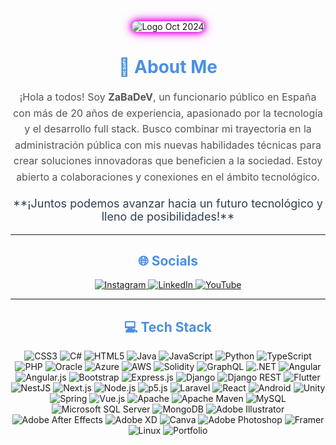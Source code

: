 <div align="center">
    <img src="https://github.com/BalaZaStudio/My-LogoS-Images/blob/main/LogoOct2024.gif?raw=true" alt="Logo Oct 2024" style="border-radius: 20px; box-shadow: 0 4px 30px rgba(0, 0, 0, 0.1); animation: glow 1.5s infinite alternate;">
</div>

<style>
@keyframes glow {
    0% { box-shadow: 0 0 5px #ff00ff, 0 0 10px #ff00ff, 0 0 15px #ff00ff; }
    100% { box-shadow: 0 0 20px #00ff00, 0 0 30px #00ff00, 0 0 40px #00ff00; }
}
</style>

<h1 align="center" style="color: #4a90e2;">💫 About Me</h1>
<p align="center" style="max-width: 600px; font-size: 16px; line-height: 1.6; color: #555;">
¡Hola a todos! Soy <strong>ZaBaDeV</strong>, un funcionario público en España con más de 20 años de experiencia, apasionado por la tecnología y el desarrollo full stack. Busco combinar mi trayectoria en la administración pública con mis nuevas habilidades técnicas para crear soluciones innovadoras que beneficien a la sociedad. Estoy abierto a colaboraciones y conexiones en el ámbito tecnológico.
</p>
<p align="center" style="font-size: 18px; color: #2c3e50;">**¡Juntos podemos avanzar hacia un futuro tecnológico y lleno de posibilidades!**</p>

---

<h2 align="center" style="color: #4a90e2;">🌐 Socials</h2>
<div align="center">
    <a href="https://instagram.com/ZaBaDeV">
        <img src="https://img.shields.io/badge/Instagram-%23E4405F.svg?logo=Instagram&logoColor=white" alt="Instagram"/>
    </a>
    <a href="https://www.linkedin.com/in/juan-jose-zabala-rios-237a65116/">
        <img src="https://img.shields.io/badge/LinkedIn-%230077B5.svg?logo=linkedin&logoColor=white" alt="LinkedIn"/>
    </a>
    <a href="https://www.youtube.com/@ZaBaDev-pn2yq/featured">
        <img src="https://img.shields.io/badge/YouTube-%23FF0000.svg?logo=YouTube&logoColor=white" alt="YouTube"/>
    </a>
</div>

---

<h2 align="center" style="color: #4a90e2;">💻 Tech Stack</h2>
<div align="center">
    <img src="https://img.shields.io/badge/css3-%231572B6.svg?style=flat&logo=css3&logoColor=white" alt="CSS3" />
    <img src="https://img.shields.io/badge/c%23-%23239120.svg?style=flat&logo=c-sharp&logoColor=white" alt="C#" />
    <img src="https://img.shields.io/badge/html5-%23E34F26.svg?style=flat&logo=html5&logoColor=white" alt="HTML5" />
    <img src="https://img.shields.io/badge/java-%23ED8B00.svg?style=flat&logo=java&logoColor=white" alt="Java" />
    <img src="https://img.shields.io/badge/javascript-%23323330.svg?style=flat&logo=javascript&logoColor=%23F7DF1E" alt="JavaScript" />
    <img src="https://img.shields.io/badge/python-3670A0.svg?style=flat&logo=python&logoColor=ffdd54" alt="Python" />
    <img src="https://img.shields.io/badge/typescript-%23007ACC.svg?style=flat&logo=typescript&logoColor=white" alt="TypeScript" />
    <img src="https://img.shields.io/badge/php-%23777BB4.svg?style=flat&logo=php&logoColor=white" alt="PHP" />
    <img src="https://img.shields.io/badge/Oracle-F80000.svg?style=flat&logo=oracle&logoColor=white" alt="Oracle" />
    <img src="https://img.shields.io/badge/azure-%230072C6.svg?style=flat&logo=azure-devops&logoColor=white" alt="Azure" />
    <img src="https://img.shields.io/badge/AWS-%23FF9900.svg?style=flat&logo=amazon-aws&logoColor=white" alt="AWS" />
    <img src="https://img.shields.io/badge/Solidity-%23363636.svg?style=flat&logo=solidity&logoColor=white" alt="Solidity" />
    <img src="https://img.shields.io/badge/-GraphQL-E10098.svg?style=flat&logo=graphql&logoColor=white" alt="GraphQL" />
    <img src="https://img.shields.io/badge/.NET-5C2D91.svg?style=flat&logo=.net&logoColor=white" alt=".NET" />
    <img src="https://img.shields.io/badge/angular-%23DD0031.svg?style=flat&logo=angular&logoColor=white" alt="Angular" />
    <img src="https://img.shields.io/badge/angular.js-%23E23237.svg?style=flat&logo=angularjs&logoColor=white" alt="Angular.js" />
    <img src="https://img.shields.io/badge/bootstrap-%23563D7C.svg?style=flat&logo=bootstrap&logoColor=white" alt="Bootstrap" />
    <img src="https://img.shields.io/badge/express.js-%23404d59.svg?style=flat&logo=express&logoColor=%2361DAFB" alt="Express.js" />
    <img src="https://img.shields.io/badge/django-%23092E20.svg?style=flat&logo=django&logoColor=white" alt="Django" />
    <img src="https://img.shields.io/badge/DJANGO-REST-ff1709.svg?style=flat&logo=django&logoColor=white" alt="Django REST" />
    <img src="https://img.shields.io/badge/Flutter-%2302569B.svg?style=flat&logo=Flutter&logoColor=white" alt="Flutter" />
    <img src="https://img.shields.io/badge/nestjs-%23E0234E.svg?style=flat&logo=nestjs&logoColor=white" alt="NestJS" />
    <img src="https://img.shields.io/badge/Next-black?style=flat&logo=next.js&logoColor=white" alt="Next.js" />
    <img src="https://img.shields.io/badge/node.js-6DA55F.svg?style=flat&logo=node.js&logoColor=white" alt="Node.js" />
    <img src="https://img.shields.io/badge/p5.js-ED225D.svg?style=flat&logo=p5.js&logoColor=FFFFFF" alt="p5.js" />
    <img src="https://img.shields.io/badge/laravel-%23FF2D20.svg?style=flat&logo=laravel&logoColor=white" alt="Laravel" />
    <img src="https://img.shields.io/badge/react-%2320232a.svg?style=flat&logo=react&logoColor=%2361DAFB" alt="React" />
    <img src="https://img.shields.io/badge/android-%2320232a.svg?style=flat&logo=android&logoColor=%a4c639" alt="Android" />
    <img src="https://img.shields.io/badge/Unity-%2320232a.svg?style=flat&logo=unity&logoColor=white" alt="Unity" />
    <img src="https://img.shields.io/badge/spring-%236DB33F.svg?style=flat&logo=spring&logoColor=white" alt="Spring" />
    <img src="https://img.shields.io/badge/vuejs-%2335495e.svg?style=flat&logo=vuedotjs&logoColor=%234FC08D" alt="Vue.js" />
    <img src="https://img.shields.io/badge/apache-%23D42029.svg?style=flat&logo=apache&logoColor=white" alt="Apache" />
    <img src="https://img.shields.io/badge/Apache%20Maven-C71A36.svg?style=flat&logo=Apache%20Maven&logoColor=white" alt="Apache Maven" />
    <img src="https://img.shields.io/badge/mysql-%2300f.svg?style=flat&logo=mysql&logoColor=white" alt="MySQL" />
    <img src="https://img.shields.io/badge/Microsoft%20SQL%20Sever-CC2927.svg?style=flat&logo=microsoft%20sql%20server&logoColor=white" alt="Microsoft SQL Server" />
    <img src="https://img.shields.io/badge/MongoDB-%234ea94b.svg?style=flat&logo=mongodb&logoColor=white" alt="MongoDB" />
    <img src="https://img.shields.io/badge/adobeillustrator-%23FF9A00.svg?style=flat&logo=adobeillustrator&logoColor=white" alt="Adobe Illustrator" />
    <img src="https://img.shields.io/badge/Adobe%20After%20Effects-9999FF.svg?style=flat&logo=Adobe%20After%20Effects&logoColor=white" alt="Adobe After Effects" />
    <img src="https://img.shields.io/badge/Adobe%20XD-470137.svg?style=flat&logo=Adobe%20XD&logoColor=#FF61F6" alt="Adobe XD" />
    <img src="https://img.shields.io/badge/Canva-%2300C4CC.svg?style=flat&logo=Canva&logoColor=white" alt="Canva" />
    <img src="https://img.shields.io/badge/adobephotoshop-%23331A8FF.svg?style=flat&logo=adobephotoshop&logoColor=white" alt="Adobe Photoshop" />
    <img src="https://img.shields.io/badge/Framer-black.svg?style=flat&logo=framer&logoColor=blue" alt="Framer" />
    <img src="https://img.shields.io/badge/Linux-FCC624.svg?style=flat&logo=linux&logoColor=black" alt="Linux" />
    <img src="https://img.shields.io/badge/Portfolio-%23000000.svg?style=flat&logo=firefox&logoColor=#FF7139" alt="Portfolio" />
</div>
